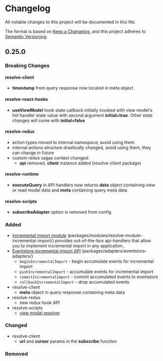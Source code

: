 # Changelog

All notable changes to this project will be documented in this file.

The format is based on [Keep a Changelog](https://keepachangelog.com/en/1.0.0/),
and this project adheres to [Semantic Versioning](https://semver.org/spec/v2.0.0.html).

## 0.25.0

### Breaking Changes

#### resolve-client

- **timestamp** from query response now located in meta object

#### resolve-react-hooks

- **useViewModel** hook state callback initially invoked with view model's *Init* handler state value with second argument **initial=true**. Other state changes will come with **initial=false**

#### resolve-redux

- action types moved to internal namespace, avoid using them
- internal actions structure drastically changed, avoid using them, they can change in future
- custom redux sagas context changed:
  - **api** removed, **client** instance added (resolve-client package)
  
#### resolve-runtime

- **executeQuery** in API handlers now returns **data** object containing view or read model data and **meta** containing query meta data

#### resolve-scripts

- **subscribeAdapter** option is removed from config

### Added

- [Incremental import module](packages/modules/resolve-module-incremental-import/) (packages/modules/resolve-module-incremental-import/) provides out-of-the-box api-handlers that allow you to implement incremental import in any application..
- [Eventstore incremental import API](packages/adapters/eventstore-adapters/) (packages/adapters/eventstore-adapters/) 
  - `beginIncrementalImport` - begin accumulate events for incremental import
  - `pushIncrementalImport` - accumulate events for incremental import 
  - `commitIncrementalImport` - commit accumulated events to eventstore 
  - `rollbackIncrementalImport` - drop accumulated events
- resolve-client
  - **meta** object in query response containing meta data
- resolve-redux
  - new redux hook API
- resolve-scripts
  - [view model resolver](docs/read-side.md#view-model-resolver)

### Changed

- resolve-client
  - **url** and **cursor** params in the **subscribe** function

### Removed

